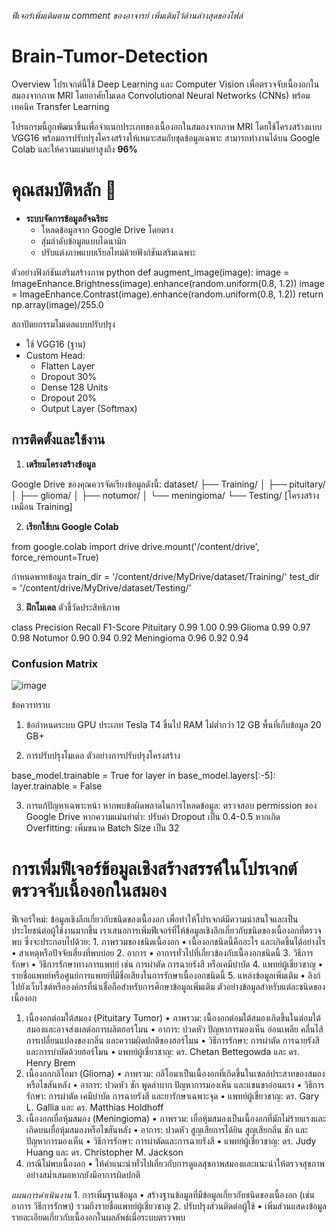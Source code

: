 *ฟีเจอร์เพิ่มเติมตาม comment ของอาจารย์ เพิ่มเติมไว้ด้านล่างสุดของไฟล์*
# Brain-Tumor-Detection
Overview
โปรเจกต์นี้ใช้ Deep Learning และ Computer Vision เพื่อตรวจจับเนื้องอกในสมองจากภาพ MRI โดยอาศัยโมเดล Convolutional Neural Networks (CNNs) พร้อมเทคนิค Transfer Learning

โปรแกรมนี้ถูกพัฒนาขึ้นเพื่อจำแนกประเภทของเนื้องอกในสมองจากภาพ MRI โดยใช้โครงสร้างแบบ VGG16 พร้อมการปรับปรุงโครงสร้างให้เหมาะสมกับชุดข้อมูลเฉพาะ สามารถทำงานได้บน Google Colab และให้ความแม่นยำสูงถึง **96%**

# คุณสมบัติหลัก 🚀
- **ระบบจัดการข้อมูลอัจฉริยะ**
  - โหลดข้อมูลจาก Google Drive โดยตรง
  - สุ่มลำดับข้อมูลแบบไดนามิก
  - ปรับแต่งภาพแบบเรียลไทม์ด้วยฟังก์ชันเสริมเฉพาะ

ตัวอย่างฟังก์ชันเสริมสร้างภาพ
python
def augment_image(image):
    image = ImageEnhance.Brightness(image).enhance(random.uniform(0.8, 1.2))
    image = ImageEnhance.Contrast(image).enhance(random.uniform(0.8, 1.2))
    return np.array(image)/255.0

สถาปัตยกรรมโมเดลแบบปรับปรุง
- ใช้ VGG16 (ฐาน)
- Custom Head:
   - Flatten Layer
   - Dropout 30%
   - Dense 128 Units
   - Dropout 20%
   - Output Layer (Softmax)


## การติดตั้งและใช้งาน 
1. **เตรียมโครงสร้างข้อมูล**
     
  Google Drive ของคุณควรจัดเรียงข้อมูลดังนี้:
  dataset/
  ├── Training/
  │ ├── pituitary/
  │ ├── glioma/
  │ ├── notumor/
  │ └── meningioma/
  └── Testing/ [โครงสร้างเหมือน Training]

2. **เรียกใช้บน Google Colab**
     
  from google.colab import drive
  drive.mount('/content/drive', force_remount=True)
  
  กำหนดพาทข้อมูล
  train_dir = '/content/drive/MyDrive/dataset/Training/'
  test_dir = '/content/drive/MyDrive/dataset/Testing/'

3. **ฝึกโมเดล**
   ตัวชี้วัดประสิทธิภาพ
 
class	     Precision	Recall	F1-Score
Pituitary	 0.99	      1.00	  0.99
Glioma	   0.99	      0.97	  0.98
Notumor	   0.90	      0.94	  0.92
Meningioma 0.96	      0.92	  0.94

### Confusion Matrix
![image](https://github.com/user-attachments/assets/de81da29-ab64-4924-8ebd-9da261682e33)

ข้อควรทราบ 
1. ข้อกำหนดระบบ
GPU ประเภท Tesla T4 ขึ้นไป
RAM ไม่ต่ำกว่า 12 GB
พื้นที่เก็บข้อมูล 20 GB+

2. การปรับปรุงโมเดล
ตัวอย่างการปรับปรุงโครงสร้าง

base_model.trainable = True
for layer in base_model.layers[:-5]:
    layer.trainable = False
    
3. การแก้ปัญหาเฉพาะหน้า
หากพบข้อผิดพลาดในการโหลดข้อมูล: ตรวจสอบ permission ของ Google Drive
หากความแม่นยำต่ำ: ปรับค่า Dropout เป็น 0.4-0.5
หากเกิด Overfitting: เพิ่มขนาด Batch Size เป็น 32

# การเพิ่มฟีเจอร์ข้อมูลเชิงสร้างสรรค์ในโปรเจกต์ตรวจจับเนื้องอกในสมอง
ฟีเจอร์ใหม่: ข้อมูลเชิงลึกเกี่ยวกับชนิดของเนื้องอก
เพื่อทำให้โปรเจกต์มีความน่าสนใจและเป็นประโยชน์ต่อผู้ใช้งานมากขึ้น เราเสนอการเพิ่มฟีเจอร์ที่ให้ข้อมูลเชิงลึกเกี่ยวกับชนิดของเนื้องอกที่ตรวจพบ ซึ่งจะประกอบไปด้วย:
	1.	ภาพรวมของชนิดเนื้องอก
	•	เนื้องอกชนิดนี้คืออะไร และเกิดขึ้นได้อย่างไร
	•	สาเหตุหรือปัจจัยเสี่ยงที่พบบ่อย
	2.	อาการ
	•	อาการทั่วไปที่เกี่ยวข้องกับเนื้องอกชนิดนี้
	3.	วิธีการรักษา
	•	วิธีการรักษาทางการแพทย์ เช่น การผ่าตัด การฉายรังสี หรือเคมีบำบัด
	4.	แพทย์ผู้เชี่ยวชาญ
	•	รายชื่อแพทย์หรือศูนย์การแพทย์ที่มีชื่อเสียงในการรักษาเนื้องอกชนิดนี้
	5.	แหล่งข้อมูลเพิ่มเติม
	•	ลิงก์ไปยังเว็บไซต์หรือองค์กรที่น่าเชื่อถือสำหรับการศึกษาข้อมูลเพิ่มเติม
ตัวอย่างข้อมูลสำหรับแต่ละชนิดของเนื้องอก
1. เนื้องอกต่อมใต้สมอง (Pituitary Tumor)
	•	ภาพรวม: เนื้องอกต่อมใต้สมองเกิดขึ้นในต่อมใต้สมองและอาจส่งผลต่อการผลิตฮอร์โมน
	•	อาการ: ปวดหัว ปัญหาการมองเห็น อ่อนเพลีย คลื่นไส้ การเปลี่ยนแปลงของกลิ่น และความผิดปกติของฮอร์โมน
	•	วิธีการรักษา: การผ่าตัด การฉายรังสี และการบำบัดด้วยฮอร์โมน
	•	แพทย์ผู้เชี่ยวชาญ: ดร. Chetan Bettegowda และ ดร. Henry Brem
2. เนื้องอกกลิโอมา (Glioma)
	•	ภาพรวม: กลิโอมาเป็นเนื้องอกที่เกิดขึ้นในเซลล์ประสาทของสมองหรือไขสันหลัง
	•	อาการ: ปวดหัว ชัก พูดลำบาก ปัญหาการมองเห็น และแขนขาอ่อนแรง
	•	วิธีการรักษา: การผ่าตัด เคมีบำบัด การฉายรังสี และยารักษาเฉพาะจุด
	•	แพทย์ผู้เชี่ยวชาญ: ดร. Gary L. Gallia และ ดร. Matthias Holdhoff
3. เนื้องอกเยื่อหุ้มสมอง (Meningioma)
	•	ภาพรวม: เยื่อหุ้มสมองเป็นเนื้องอกที่มักไม่ร้ายแรงและเกิดบนเยื่อหุ้มสมองหรือไขสันหลัง
	•	อาการ: ปวดหัว สูญเสียการได้ยิน สูญเสียกลิ่น ชัก และปัญหาการมองเห็น
	•	วิธีการรักษา: การผ่าตัดและการฉายรังสี
	•	แพทย์ผู้เชี่ยวชาญ: ดร. Judy Huang และ ดร. Christopher M. Jackson
4. กรณีไม่พบเนื้องอก
	•	ให้คำแนะนำทั่วไปเกี่ยวกับการดูแลสุขภาพสมองและแนะนำให้ตรวจสุขภาพอย่างสม่ำเสมอหากยังมีอาการผิดปกติ

*แผนการดำเนินงาน*
	1.	การเพิ่มฐานข้อมูล
	•	สร้างฐานข้อมูลที่มีข้อมูลเกี่ยวกับชนิดของเนื้องอก (เช่น อาการ วิธีการรักษา) รวมถึงรายชื่อแพทย์ผู้เชี่ยวชาญ
	2.	ปรับปรุงส่วนติดต่อผู้ใช้
	•	เพิ่มส่วนแสดงข้อมูลรายละเอียดเกี่ยวกับเนื้องอกในผลลัพธ์เมื่อระบบตรวจพบ



